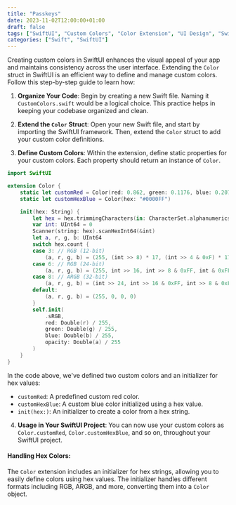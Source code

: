 ```yaml
---
title: "Passkeys"
date: 2023-11-02T12:00:00+01:00
draft: false
tags: ["SwiftUI", "Custom Colors", "Color Extension", "UI Design", "Swift Programming", "Hex Colors"]
categories: ["Swift", "SwiftUI"]
---
```


Creating custom colors in SwiftUI enhances the visual appeal of your app and maintains consistency across the user interface. Extending the `Color` struct in SwiftUI is an efficient way to define and manage custom colors. Follow this step-by-step guide to learn how:

1. **Organize Your Code**: 
   Begin by creating a new Swift file. Naming it `CustomColors.swift` would be a logical choice. This practice helps in keeping your codebase organized and clean.

2. **Extend the `Color` Struct**: 
   Open your new Swift file, and start by importing the SwiftUI framework. Then, extend the `Color` struct to add your custom color definitions.

3. **Define Custom Colors**: 
   Within the extension, define static properties for your custom colors. Each property should return an instance of `Color`.

```swift
import SwiftUI

extension Color {
    static let customRed = Color(red: 0.862, green: 0.1176, blue: 0.2078)
    static let customHexBlue = Color(hex: "#0000FF")

    init(hex: String) {
        let hex = hex.trimmingCharacters(in: CharacterSet.alphanumerics.inverted)
        var int: UInt64 = 0
        Scanner(string: hex).scanHexInt64(&int)
        let a, r, g, b: UInt64
        switch hex.count {
        case 3: // RGB (12-bit)
            (a, r, g, b) = (255, (int >> 8) * 17, (int >> 4 & 0xF) * 17, (int & 0xF) * 17)
        case 6: // RGB (24-bit)
            (a, r, g, b) = (255, int >> 16, int >> 8 & 0xFF, int & 0xFF)
        case 8: // ARGB (32-bit)
            (a, r, g, b) = (int >> 24, int >> 16 & 0xFF, int >> 8 & 0xFF, int & 0xFF)
        default:
            (a, r, g, b) = (255, 0, 0, 0)
        }
        self.init(
            .sRGB,
            red: Double(r) / 255,
            green: Double(g) / 255,
            blue: Double(b) / 255,
            opacity: Double(a) / 255
        )
    }
}
```

In the code above, we've defined two custom colors and an initializer for hex values:
- `customRed`: A predefined custom red color.
- `customHexBlue`: A custom blue color initialized using a hex value.
- `init(hex:)`: An initializer to create a color from a hex string.

4. **Usage in Your SwiftUI Project**: 
   You can now use your custom colors as `Color.customRed`, `Color.customHexBlue`, and so on, throughout your SwiftUI project.

#### Handling Hex Colors:
The `Color` extension includes an initializer for hex strings, allowing you to easily define colors using hex values. The initializer handles different formats including RGB, ARGB, and more, converting them into a `Color` object.
